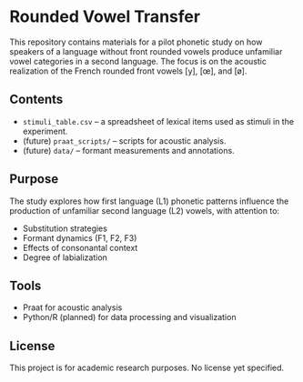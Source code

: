 # Rounded Vowel Transfer

This repository contains materials for a pilot phonetic study on how speakers of a language without front rounded vowels produce unfamiliar vowel categories in a second language. The focus is on the acoustic realization of the French rounded front vowels [y], [œ], and [ø].

## Contents

- `stimuli_table.csv` – a spreadsheet of lexical items used as stimuli in the experiment.
- (future) `praat_scripts/` – scripts for acoustic analysis.
- (future) `data/` – formant measurements and annotations.

## Purpose

The study explores how first language (L1) phonetic patterns influence the production of unfamiliar second language (L2) vowels, with attention to:
- Substitution strategies
- Formant dynamics (F1, F2, F3)
- Effects of consonantal context
- Degree of labialization

## Tools

- Praat for acoustic analysis
- Python/R (planned) for data processing and visualization

## License

This project is for academic research purposes. No license yet specified.
